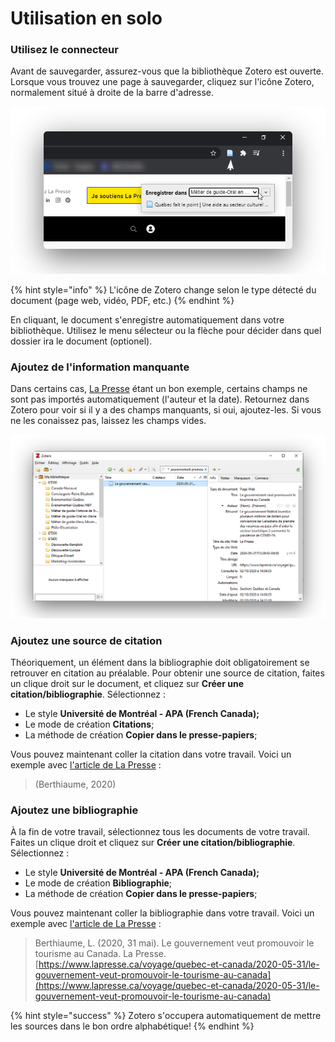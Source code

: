 # Utilisation en solo

### Utilisez le connecteur

Avant de sauvegarder, assurez-vous que la bibliothèque Zotero est ouverte. Lorsque vous trouvez une page à sauvegarder, cliquez sur l'icône Zotero, normalement situé à droite de la barre d'adresse.

![](.gitbook/assets/screely-1601660958865.png)

{% hint style="info" %}
L'icône de Zotero change selon le type détecté du document \(page web, vidéo, PDF, etc.\)
{% endhint %}

En cliquant, le document s'enregistre automatiquement dans votre bibliothèque. Utilisez le menu sélecteur ou la flèche pour décider dans quel dossier ira le document \(optionel\).

### Ajoutez de l'information manquante

Dans certains cas, [La Presse](https://www.lapresse.ca/voyage/quebec-et-canada/2020-05-31/le-gouvernement-veut-promouvoir-le-tourisme-au-canada) étant un bon exemple, certains champs ne sont pas importés automatiquement \(l'auteur et la date\). Retournez dans Zotero pour voir si il y a des champs manquants, si oui, ajoutez-les. Si vous ne les conaissez pas, laissez les champs vides.

![Regardez le champ Auteur et Date. Dans ce cas-ci, le champ Auteur est vide.](.gitbook/assets/screely-1601662346911.png)

### Ajoutez une source de citation

Théoriquement, un élément dans la bibliographie doit obligatoirement se retrouver en citation au préalable. Pour obtenir une source de citation, faites un clique droit sur le document, et cliquez sur **Créer une citation/bibliographie**. Sélectionnez :

* Le style **Université de Montréal - APA \(French Canada\);**
* Le mode de création **Citations**;
* La méthode de création **Copier dans le presse-papiers**;

Vous pouvez maintenant coller la citation dans votre travail. Voici un exemple avec [l'article de La Presse](https://www.lapresse.ca/voyage/quebec-et-canada/2020-05-31/le-gouvernement-veut-promouvoir-le-tourisme-au-canada) :

> \(Berthiaume, 2020\)

### Ajoutez une bibliographie

À la fin de votre travail, sélectionnez tous les documents de votre travail. Faites un clique droit et cliquez sur **Créer une citation/bibliographie**. Sélectionnez :

* Le style **Université de Montréal - APA \(French Canada\);**
* Le mode de création **Bibliographie**;
* La méthode de création **Copier dans le presse-papiers**;

Vous pouvez maintenant coller la bibliographie dans votre travail. Voici un exemple avec [l'article de La Presse](https://www.lapresse.ca/voyage/quebec-et-canada/2020-05-31/le-gouvernement-veut-promouvoir-le-tourisme-au-canada) :

> Berthiaume, L. \(2020, 31 mai\). Le gouvernement veut promouvoir le tourisme au Canada. La Presse. [https://www.lapresse.ca/voyage/quebec-et-canada/2020-05-31/le-gouvernement-veut-promouvoir-le-tourisme-au-canada](https://www.lapresse.ca/voyage/quebec-et-canada/2020-05-31/le-gouvernement-veut-promouvoir-le-tourisme-au-canada)

{% hint style="success" %}
Zotero s'occupera automatiquement de mettre les sources dans le bon ordre alphabétique!
{% endhint %}

